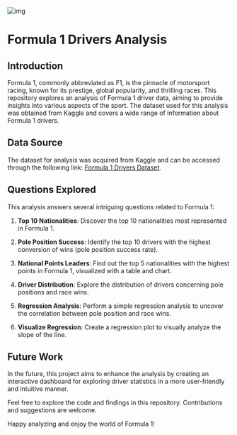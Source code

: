 ![img](https://logospng.org/download/formula-1/formula-1-4096.png)
# Formula 1 Drivers Analysis

## Introduction
Formula 1, commonly abbreviated as F1, is the pinnacle of motorsport racing, known for its prestige, global popularity, and thrilling races. This repository explores an analysis of Formula 1 driver data, aiming to provide insights into various aspects of the sport. The dataset used for this analysis was obtained from Kaggle and covers a wide range of information about Formula 1 drivers.

## Data Source
The dataset for analysis was acquired from Kaggle and can be accessed through the following link: [Formula 1 Drivers Dataset](https://www.kaggle.com/datasets/dubradave/formula-1-drivers-dataset).

## Questions Explored
This analysis answers several intriguing questions related to Formula 1:

1. **Top 10 Nationalities**: Discover the top 10 nationalities most represented in Formula 1.

2. **Pole Position Success**: Identify the top 10 drivers with the highest conversion of wins (pole position success rate).

3. **National Points Leaders**: Find out the top 5 nationalities with the highest points in Formula 1, visualized with a table and chart.

4. **Driver Distribution**: Explore the distribution of drivers concerning pole positions and race wins.

5. **Regression Analysis**: Perform a simple regression analysis to uncover the correlation between pole position and race wins.

6. **Visualize Regression**: Create a regression plot to visually analyze the slope of the line.

## Future Work
In the future, this project aims to enhance the analysis by creating an interactive dashboard for exploring driver statistics in a more user-friendly and intuitive manner.

Feel free to explore the code and findings in this repository. Contributions and suggestions are welcome.

Happy analyzing and enjoy the world of Formula 1!



